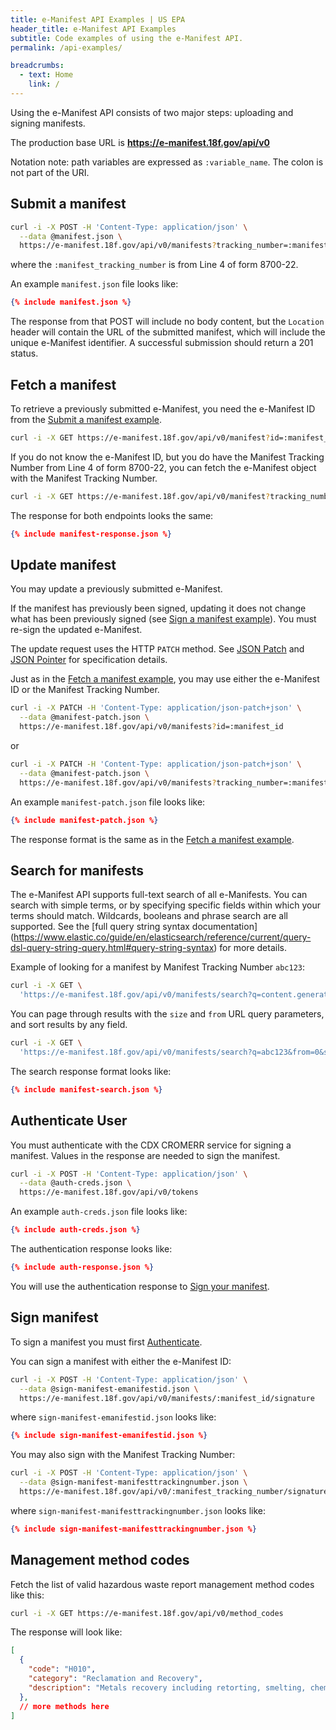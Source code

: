 ```yaml
---
title: e-Manifest API Examples | US EPA
header_title: e-Manifest API Examples
subtitle: Code examples of using the e-Manifest API.
permalink: /api-examples/

breadcrumbs:
  - text: Home
    link: /
---
```


Using the e-Manifest API consists of two major steps: uploading and signing manifests.

The production base URL is **https://e-manifest.18f.gov/api/v0**

Notation note: path variables are expressed as `:variable_name`. The colon is not part of the URI.

## <a name="submit-manifest"></a>Submit a manifest

```bash
curl -i -X POST -H 'Content-Type: application/json' \
  --data @manifest.json \
  https://e-manifest.18f.gov/api/v0/manifests?tracking_number=:manifest_tracking_number
```

where the `:manifest_tracking_number` is from Line 4 of form 8700-22.

An example `manifest.json` file looks like:

```json
{% include manifest.json %}
```

The response from that POST will include no body content, but the `Location` header will contain
the URL of the submitted manifest, which will include the unique e-Manifest identifier. A successful
submission should return a 201 status.

## <a name="fetch-manifest"></a>Fetch a manifest

To retrieve a previously submitted e-Manifest, you need the e-Manifest ID from
the [Submit a manifest example](#submit-manifest).

```bash
curl -i -X GET https://e-manifest.18f.gov/api/v0/manifest?id=:manifest_id
```

If you do not know the e-Manifest ID, but you do have the Manifest Tracking Number from Line 4 of form 8700-22,
you can fetch the e-Manifest object with the Manifest Tracking Number.

```bash
curl -i -X GET https://e-manifest.18f.gov/api/v0/manifest?tracking_number=manifest_tracking_number
```

The response for both endpoints looks the same:

```json
{% include manifest-response.json %}
```

## <a name="update-manifest"></a>Update manifest

You may update a previously submitted e-Manifest.

If the manifest has previously been signed, updating it does not change what has been previously signed
(see [Sign a manifest example](#sign-manifest)). You must re-sign the updated e-Manifest.

The update request uses the HTTP `PATCH` method. See [JSON Patch](http://tools.ietf.org/html/rfc6902) and
[JSON Pointer](http://tools.ietf.org/html/rfc6901) for specification details.

Just as in the [Fetch a manifest example](#fetch-manifest), you may use either the e-Manifest ID or the
Manifest Tracking Number.

```bash
curl -i -X PATCH -H 'Content-Type: application/json-patch+json' \
  --data @manifest-patch.json \
  https://e-manifest.18f.gov/api/v0/manifests?id=:manifest_id
```

or

```bash
curl -i -X PATCH -H 'Content-Type: application/json-patch+json' \
  --data @manifest-patch.json \
  https://e-manifest.18f.gov/api/v0/manifests?tracking_number=:manifest_tracking_number
```

An example `manifest-patch.json` file looks like:

```json
{% include manifest-patch.json %}
```

The response format is the same as in the [Fetch a manifest example](#fetch-manifest).

## <a name="search-manifest"></a>Search for manifests

The e-Manifest API supports full-text search of all e-Manifests. You can search with simple terms, or
by specifying specific fields within which your terms should match. Wildcards, booleans and phrase search
are all supported. See the [full query string syntax documentation]
(https://www.elastic.co/guide/en/elasticsearch/reference/current/query-dsl-query-string-query.html#query-string-syntax) for more details.

Example of looking for a manifest by Manifest Tracking Number `abc123`:

```bash
curl -i -X GET \
  'https://e-manifest.18f.gov/api/v0/manifests/search?q=content.generator.manifest_tracking_number:abc123'
```

You can page through results with the `size` and `from` URL query parameters, and sort results by any field.

```bash
curl -i -X GET \
  'https://e-manifest.18f.gov/api/v0/manifests/search?q=abc123&from=0&size=10&sort[]=id:desc'
```

The search response format looks like:

```json
{% include manifest-search.json %}
```

## <a name="authenticate-user"></a>Authenticate User

You must authenticate with the CDX CROMERR service for signing a manifest. Values in the response are needed to sign the manifest.

```bash
curl -i -X POST -H 'Content-Type: application/json' \
  --data @auth-creds.json \
  https://e-manifest.18f.gov/api/v0/tokens
```

An example `auth-creds.json` file looks like:

```json
{% include auth-creds.json %}
```

The authentication response looks like:

```json
{% include auth-response.json %}
```

You will use the authentication response to [Sign your manifest](#sign-manifest).

## <a name="sign-manifest"></a>Sign manifest

To sign a manifest you must first [Authenticate](#authenticate-user).

You can sign a manifest with either the e-Manifest ID:

```bash
curl -i -X POST -H 'Content-Type: application/json' \
  --data @sign-manifest-emanifestid.json \
  https://e-manifest.18f.gov/api/v0/manifests/:manifest_id/signature
```

where `sign-manifest-emanifestid.json` looks like:

```json
{% include sign-manifest-emanifestid.json %}
```

You may also sign with the Manifest Tracking Number:

```bash
curl -i -X POST -H 'Content-Type: application/json' \
  --data @sign-manifest-manifesttrackingnumber.json \
  https://e-manifest.18f.gov/api/v0/:manifest_tracking_number/signature
```

where `sign-manifest-manifesttrackingnumber.json` looks like:

```json
{% include sign-manifest-manifesttrackingnumber.json %}
```

## <a name="management-codes"></a>Management method codes

Fetch the list of valid hazardous waste report management method codes like this:

```bash
curl -i -X GET https://e-manifest.18f.gov/api/v0/method_codes
```

The response will look like:

```json
[
  {
    "code": "H010",
    "category": "Reclamation and Recovery",
    "description": "Metals recovery including retorting, smelting, chemical, etc."
  },
  // more methods here
]
```

